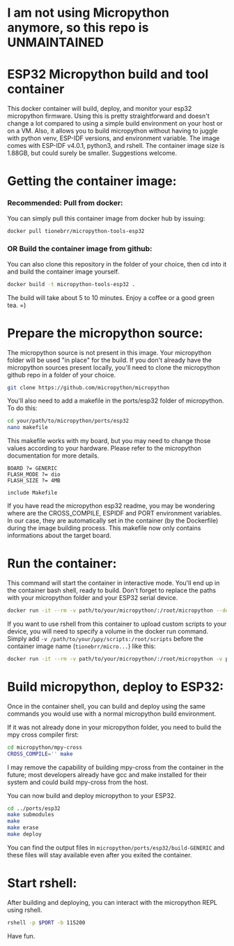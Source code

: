 # I am not using Micropython anymore, so this repo is UNMAINTAINED

# ESP32 Micropython build and tool container
This docker container will build, deploy, and monitor your esp32 micropython firmware. Using this is pretty straightforward and doesn't change a lot compared to using a simple build environment on your host or on a VM. Also, it allows you to build micropython without having to juggle with python venv, ESP-IDF versions, and environment variable.
The image comes with ESP-IDF v4.0.1, python3, and rshell. The container image size is 1.88GB, but could surely be smaller. Suggestions welcome.

# Getting the container image:
### Recommended: Pull from docker:
You can simply pull this container image from docker hub by issuing:
```zsh
docker pull tionebrr/micropython-tools-esp32
```
### OR Build the container image from github:
You can also clone this repository in the folder of your choice, then cd into it and build the container image yourself.
```zsh
docker build -t micropython-tools-esp32 .
```
The build will take about 5 to 10 minutes. Enjoy a coffee or a good green tea. =)

# Prepare the micropython source:
The micropython source is not present in this image. Your micropython folder will be used "in place" for the build. If you don't already have the micropython sources present locally, you'll need to clone the micropython github repo in a folder of your choice.
```zsh
git clone https://github.com/micropython/micropython
```
You'll also need to add a makefile in the ports/esp32 folder of micropython.
To do this:
```zsh
cd your/path/to/micropython/ports/esp32
nano makefile
```
This makefile works with my board, but you may need to change those values according to your hardware. Please refer to the micropython documentation for more details.
```make
BOARD ?= GENERIC
FLASH_MODE ?= dio
FLASH_SIZE ?= 4MB

include Makefile
```
If you have read the micropython esp32 readme, you may be wondering where are the CROSS_COMPILE, ESPIDF and PORT environment variables. In our case, they are automatically set in the container (by the Dockerfile) during the image building process. This makefile now only contains informations about the target board.

# Run the container:
This command will start the container in interactive mode. You'll end up in the container bash shell, ready to build. Don't forget to replace the paths with your micropython folder and your ESP32 serial device.
```zsh
docker run -it --rm -v path/to/your/micropython/:/root/micropython --device=/dev/ttyUSBx:/dev/ttyESP tionebrr/micropython-tools-esp32 
```
If you want to use rshell from this container to upload custom scripts to your device, you will need to specify a volume in the docker run command. Simply add `-v /path/to/your/µpy/scripts:/root/scripts` before the container image name (`tionebrr/micro...`) like this:
```zsh
docker run -it --rm -v path/to/your/micropython/:/root/micropython -v path/to/your/micropython-scripts:/root/scripts --device=/dev/ttyUSBx:/dev/ttyESP tionebrr/micropython-tools-esp32 
```
# Build micropython, deploy to ESP32:
Once in the container shell, you can build and deploy using the same commands you would use with a normal micropython build environment.

If it was not already done in your micropython folder, you need to build the mpy cross compiler first:
```zsh
cd micropython/mpy-cross
CROSS_COMPILE='' make
```
I may remove the capability of building mpy-cross from the container in the future; most developers already have gcc and make installed for their system and could build mpy-cross from the host.

You can now build and deploy micropython to your ESP32.
```zsh
cd ../ports/esp32
make submodules
make
make erase
make deploy
```
You can find the output files in `micropython/ports/esp32/build-GENERIC` and these files will stay available even after you exited the container.

# Start rshell: 
After building and deploying, you can interact with the micropython REPL using rshell.
```zsh
rshell -p $PORT -b 115200
```

Have fun.

